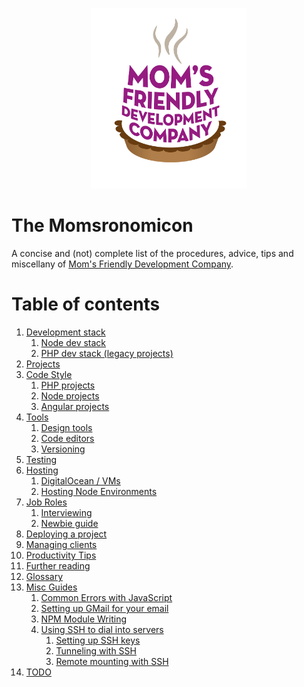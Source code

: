 <p align="center">
	<img src="img/mfdc.png" alt="MFDC loves you, or at least doesn't actively want you to die" width="250"/>
</p>

The Momsronomicon
=================
A concise and (not) complete list of the procedures, advice, tips and miscellany of [Mom's Friendly Development Company](http://mfdc.biz).


Table of contents
=================

1. [Development stack](devstack/)
	1. [Node dev stack](devstack/node.md)
	2. [PHP dev stack (legacy projects)](devstack/php.md)
2. [Projects](projects.md)
3. [Code Style](style/)
	1. [PHP projects](style/php.md)
	2. [Node projects](style/node.md)
	3. [Angular projects](style/angular.md)
4. [Tools](tools/)
	1. [Design tools](tools/design.md)
	2. [Code editors](tools/editors.md)
	3. [Versioning](tools/versioning.md)
5. [Testing](testing/)
6. [Hosting](hosting/)
	1. [DigitalOcean / VMs](hosting/do.md)
	2. [Hosting Node Environments](hosting/node.md)
7. [Job Roles](jobs/)
	1. [Interviewing](jobs/interviews.md)
	2. [Newbie guide](jobs/newbie.md)
8. [Deploying a project](deployment.md)
9. [Managing clients](clients.md)
10. [Productivity Tips](productivity-tips.md)
11. [Further reading](further-reading.md)
12. [Glossary](glossary.md)
13. [Misc Guides](guides/)
	1. [Common Errors with JavaScript](guides/errors.md)
	2. [Setting up GMail for your email](guides/gmail.md)
	3. [NPM Module Writing](guides/npm-modules.md)
	4. [Using SSH to dial into servers](ssh/)
		1. [Setting up SSH keys](ssh/keys.md)
		2. [Tunneling with SSH](ssh/tunneling.md)
		3. [Remote mounting with SSH](ssh/sshfs.md)
14. [TODO](TODO.md)
